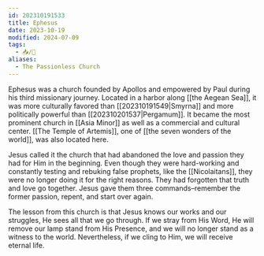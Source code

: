 ```yaml
---
id: 202310191533
title: Ephesus
date: 2023-10-19
modified: 2024-07-09
tags:
  - 📥/🌻
aliases:
  - The Passionless Church
---
```


Ephesus was a church founded by Apollos and empowered by Paul during his third missionary journey. Located in a harbor along [[the Aegean Sea]], it was more culturally favored than [[202310191549|Smyrna]] and more politically powerful than [[202310201537|Pergamum]]. It became the most prominent church in [[Asia Minor]] as well as a commercial and cultural center. [[The Temple of Artemis]], one of [[the seven wonders of the world]], was also located here.

Jesus called it the church that had abandoned the love and passion they had for Him in the beginning. Even though they were hard-working and constantly testing and rebuking false prophets, like the [[Nicolaitans]], they were no longer doing it for the right reasons. They had forgotten that truth and love go together. Jesus gave them three commands–remember the former passion, repent, and start over again.

The lesson from this church is that Jesus knows our works and our struggles, He sees all that we go through. If we stray from His Word, He will remove our lamp stand from His Presence, and we will no longer stand as a witness to the world. Nevertheless, if we cling to Him, we will receive eternal life.
